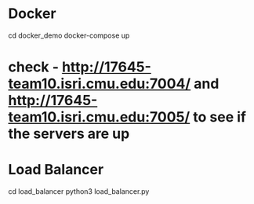 # Docker 
cd docker_demo
docker-compose up

# check - http://17645-team10.isri.cmu.edu:7004/ and http://17645-team10.isri.cmu.edu:7005/ to see if the servers are up

# Load Balancer
cd load_balancer
python3 load_balancer.py
